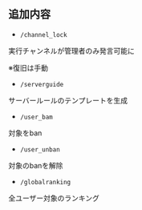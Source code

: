 ## 追加内容

- `/channel_lock`

実行チャンネルが管理者のみ発言可能に

※復旧は手動

- `/serverguide`

サーバールールのテンプレートを生成

- `/user_bam`

対象をban

- `/user_unban`

対象のbanを解除

- `/globalranking`

全ユーザー対象のランキング
